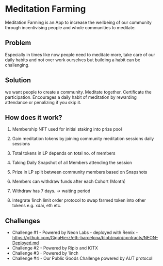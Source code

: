 # Meditation Farming

Meditation Farming is an App to increase the wellbeing of our community through incentivising people and whole communities to meditate.

## Problem

Especially in times like now people need to
meditate more,
take care of our
daily habits and
not over work
ourselves but
building a habit
can be challenging.

## Solution

we want people to
create a community.
Meditate together.
Certificate the
participation.
Encourages a daily
habit of meditation by
rewarding attendance
or penalizing if you
skip it.

## How does it work?

1. Membership NFT used for initial staking into prize pool

2. Gain meditation tokens by joining community meditation sessions daily sessions

3. Total tokens in LP depends on total no. of members

4. Taking Daily Snapshot of all Members attending the session

5. Prize in LP split between community members based on Snapshots

6. Members can withdraw funds after each Cohort (Month)

7. Withdraw has 7 days. -> waiting period

8. Integrate 1inch limit order protocol to swap farmed token into other tokens e.g. xdai, eth etc.

## Challenges

- Challenge #1 - Powered by Neon Labs - deployed with Remix - https://github.com/GigaHierz/eth-barcelona/blob/main/contracts/NEON-Deployed.md
- Challenge #2 - Powered by Ripio and IOTX
- Challenge #3 - Powered by 1inch
- Challenge #4 - Our Public Goods Challenge powered by AUT protocol
